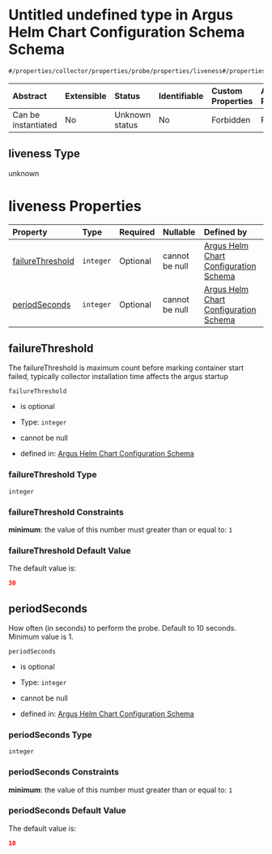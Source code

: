 # Untitled undefined type in Argus Helm Chart Configuration Schema Schema

```txt
#/properties/collector/properties/probe/properties/liveness#/properties/collector/properties/probe/properties/liveness
```



| Abstract            | Extensible | Status         | Identifiable | Custom Properties | Additional Properties | Access Restrictions | Defined In                                                        |
| :------------------ | :--------- | :------------- | :----------- | :---------------- | :-------------------- | :------------------ | :---------------------------------------------------------------- |
| Can be instantiated | No         | Unknown status | No           | Forbidden         | Forbidden             | none                | [values.schema.json\*](values.schema.json "open original schema") |

## liveness Type

unknown

# liveness Properties

| Property                              | Type      | Required | Nullable       | Defined by                                                                                                                                                                                                                                                                                                                           |
| :------------------------------------ | :-------- | :------- | :------------- | :----------------------------------------------------------------------------------------------------------------------------------------------------------------------------------------------------------------------------------------------------------------------------------------------------------------------------------- |
| [failureThreshold](#failurethreshold) | `integer` | Optional | cannot be null | [Argus Helm Chart Configuration Schema](values-properties-the-collector-schema-properties-probe-properties-liveness-properties-failurethreshold.md "#/properties/collector/properties/probe/properties/liveness/properties/failureThreshold#/properties/collector/properties/probe/properties/liveness/properties/failureThreshold") |
| [periodSeconds](#periodseconds)       | `integer` | Optional | cannot be null | [Argus Helm Chart Configuration Schema](values-properties-the-collector-schema-properties-probe-properties-liveness-properties-periodseconds.md "#/properties/collector/properties/probe/properties/liveness/properties/periodSeconds#/properties/collector/properties/probe/properties/liveness/properties/periodSeconds")          |

## failureThreshold

The failureThreshold is maximum count before marking container start failed, typically collector installation time affects the argus startup

`failureThreshold`

*   is optional

*   Type: `integer`

*   cannot be null

*   defined in: [Argus Helm Chart Configuration Schema](values-properties-the-collector-schema-properties-probe-properties-liveness-properties-failurethreshold.md "#/properties/collector/properties/probe/properties/liveness/properties/failureThreshold#/properties/collector/properties/probe/properties/liveness/properties/failureThreshold")

### failureThreshold Type

`integer`

### failureThreshold Constraints

**minimum**: the value of this number must greater than or equal to: `1`

### failureThreshold Default Value

The default value is:

```json
30
```

## periodSeconds

How often (in seconds) to perform the probe. Default to 10 seconds. Minimum value is 1.

`periodSeconds`

*   is optional

*   Type: `integer`

*   cannot be null

*   defined in: [Argus Helm Chart Configuration Schema](values-properties-the-collector-schema-properties-probe-properties-liveness-properties-periodseconds.md "#/properties/collector/properties/probe/properties/liveness/properties/periodSeconds#/properties/collector/properties/probe/properties/liveness/properties/periodSeconds")

### periodSeconds Type

`integer`

### periodSeconds Constraints

**minimum**: the value of this number must greater than or equal to: `1`

### periodSeconds Default Value

The default value is:

```json
10
```
